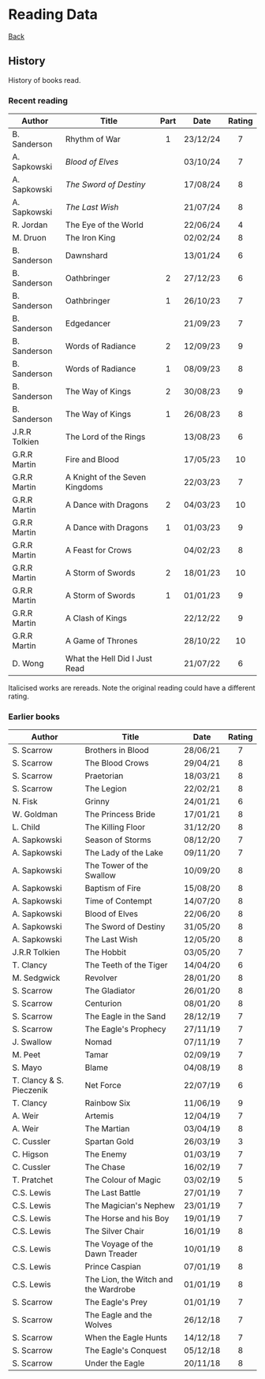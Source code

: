 # Reading Data

[Back](README.md)

## History

History of books read.

### Recent reading

|    Author     |             Title              | Part  |   Date   | Rating |
| ------------- | ------------------------------ | :---: | :------: | :----: |
| B. Sanderson  | Rhythm of War                  |   1   | 23/12/24 |   7    |
| A. Sapkowski  | *Blood of Elves*               |       | 03/10/24 |   7    |
| A. Sapkowski  | *The Sword of Destiny*         |       | 17/08/24 |   8    |
| A. Sapkowski  | *The Last Wish*                |       | 21/07/24 |   8    |
| R. Jordan     | The Eye of the World           |       | 22/06/24 |   4    |
| M. Druon      | The Iron King                  |       | 02/02/24 |   8    |
| B. Sanderson  | Dawnshard                      |       | 13/01/24 |   6    |
| B. Sanderson  | Oathbringer                    |   2   | 27/12/23 |   6    |
| B. Sanderson  | Oathbringer                    |   1   | 26/10/23 |   7    |
| B. Sanderson  | Edgedancer                     |       | 21/09/23 |   7    |
| B. Sanderson  | Words of Radiance              |   2   | 12/09/23 |   9    |
| B. Sanderson  | Words of Radiance              |   1   | 08/09/23 |   8    |
| B. Sanderson  | The Way of Kings               |   2   | 30/08/23 |   9    |
| B. Sanderson  | The Way of Kings               |   1   | 26/08/23 |   8    |
| J.R.R Tolkien | The Lord of the Rings          |       | 13/08/23 |   6    |
| G.R.R Martin  | Fire and Blood                 |       | 17/05/23 |   10   |
| G.R.R Martin  | A Knight of the Seven Kingdoms |       | 22/03/23 |   7    |
| G.R.R Martin  | A Dance with Dragons           |   2   | 04/03/23 |   10   |
| G.R.R Martin  | A Dance with Dragons           |   1   | 01/03/23 |   9    |
| G.R.R Martin  | A Feast for Crows              |       | 04/02/23 |   8    |
| G.R.R Martin  | A Storm of Swords              |   2   | 18/01/23 |   10   |
| G.R.R Martin  | A Storm of Swords              |   1   | 01/01/23 |   9    |
| G.R.R Martin  | A Clash of Kings               |       | 22/12/22 |   9    |
| G.R.R Martin  | A Game of Thrones              |       | 28/10/22 |   10   |
| D. Wong       | What the Hell Did I Just Read  |       | 21/07/22 |   6    |

Italicised works are rereads. Note the original reading could have a different rating.

### Earlier books

|          Author          |                Title                 |   Date   | Rating |
| ------------------------ | ------------------------------------ | :------: | :----: |
| S. Scarrow               | Brothers in Blood                    | 28/06/21 |   7    |
| S. Scarrow               | The Blood Crows                      | 29/04/21 |   8    |
| S. Scarrow               | Praetorian                           | 18/03/21 |   8    |
| S. Scarrow               | The Legion                           | 22/02/21 |   8    |
| N. Fisk                  | Grinny                               | 24/01/21 |   6    |
| W. Goldman               | The Princess Bride                   | 17/01/21 |   8    |
| L. Child                 | The Killing Floor                    | 31/12/20 |   8    |
| A. Sapkowski             | Season of Storms                     | 08/12/20 |   7    |
| A. Sapkowski             | The Lady of the Lake                 | 09/11/20 |   7    |
| A. Sapkowski             | The Tower of the Swallow             | 10/09/20 |   8    |
| A. Sapkowski             | Baptism of Fire                      | 15/08/20 |   8    |
| A. Sapkowski             | Time of Contempt                     | 14/07/20 |   8    |
| A. Sapkowski             | Blood of Elves                       | 22/06/20 |   8    |
| A. Sapkowski             | The Sword of Destiny                 | 31/05/20 |   8    |
| A. Sapkowski             | The Last Wish                        | 12/05/20 |   8    |
| J.R.R Tolkien            | The Hobbit                           | 03/05/20 |   7    |
| T. Clancy                | The Teeth of the Tiger               | 14/04/20 |   6    |
| M. Sedgwick              | Revolver                             | 28/01/20 |   8    |
| S. Scarrow               | The Gladiator                        | 26/01/20 |   8    |
| S. Scarrow               | Centurion                            | 08/01/20 |   8    |
| S. Scarrow               | The Eagle in the Sand                | 28/12/19 |   7    |
| S. Scarrow               | The Eagle's Prophecy                 | 27/11/19 |   7    |
| J. Swallow               | Nomad                                | 07/11/19 |   7    |
| M. Peet                  | Tamar                                | 02/09/19 |   7    |
| S. Mayo                  | Blame                                | 04/08/19 |   8    |
| T. Clancy & S. Pieczenik | Net Force                            | 22/07/19 |   6    |
| T. Clancy                | Rainbow Six                          | 11/06/19 |   9    |
| A. Weir                  | Artemis                              | 12/04/19 |   7    |
| A. Weir                  | The Martian                          | 03/04/19 |   8    |
| C. Cussler               | Spartan Gold                         | 26/03/19 |   3    |
| C. Higson                | The Enemy                            | 01/03/19 |   7    |
| C. Cussler               | The Chase                            | 16/02/19 |   7    |
| T. Pratchet              | The Colour of Magic                  | 03/02/19 |   5    |
| C.S. Lewis               | The Last Battle                      | 27/01/19 |   7    |
| C.S. Lewis               | The Magician's Nephew                | 23/01/19 |   7    |
| C.S. Lewis               | The Horse and his Boy                | 19/01/19 |   7    |
| C.S. Lewis               | The Silver Chair                     | 16/01/19 |   8    |
| C.S. Lewis               | The Voyage of the Dawn Treader       | 10/01/19 |   8    |
| C.S. Lewis               | Prince Caspian                       | 07/01/19 |   8    |
| C.S. Lewis               | The Lion, the Witch and the Wardrobe | 01/01/19 |   8    |
| S. Scarrow               | The Eagle's Prey                     | 01/01/19 |   7    |
| S. Scarrow               | The Eagle and the Wolves             | 26/12/18 |   7    |
| S. Scarrow               | When the Eagle Hunts                 | 14/12/18 |   7    |
| S. Scarrow               | The Eagle's Conquest                 | 05/12/18 |   8    |
| S. Scarrow               | Under the Eagle                      | 20/11/18 |   8    |
